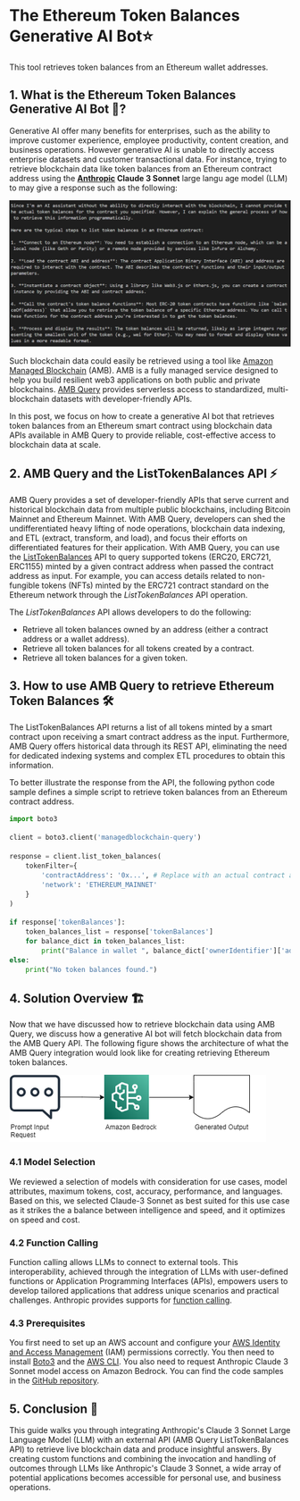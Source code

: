 # The Ethereum Token Balances Generative AI Bot⭐️

This tool retrieves token balances from an Ethereum wallet addresses.

## 1. What is the Ethereum Token Balances Generative AI Bot 🤷?

Generative AI offer many benefits for enterprises, such as the ability to improve customer experience, employee productivity, content creation, and business operations. However generative AI is unable to directly access enterprise datasets and customer transactional data. For instance, trying to retrieve blockchain data like token balances from an Ethereum contract address using the **[Anthropic](https://www.anthropic.com/claude) Claude 3 Sonnet** large langu age model (LLM) to may give a response such as the following:

![Bot response](images/bot_response.png)

Such blockchain data could easily be retrieved using a tool like [Amazon Managed Blockchain](https://aws.amazon.com/managed-blockchain) (AMB). AMB is a fully managed service designed to help you build resilient web3 applications on both public and private blockchains. [AMB Query](https://aws.amazon.com/managed-blockchain/amb-query) provides serverless access to standardized, multi-blockchain datasets with developer-friendly APIs. 

In this post, we focus on how to create a generative AI bot that retrieves token balances from an Ethereum smart contract using blockchain data APIs available in AMB Query to provide reliable, cost-effective access to blockchain data at scale.

## 2. AMB Query and the ListTokenBalances API ⚡
AMB Query provides a set of developer-friendly APIs that serve current and historical blockchain data from multiple public blockchains, including Bitcoin Mainnet and Ethereum Mainnet. With AMB Query, developers can shed the undifferentiated heavy lifting of node operations, blockchain data indexing, and ETL (extract, transform, and load), and focus their efforts on differentiated features for their application. With AMB Query, you can use the [ListTokenBalances](https://docs.aws.amazon.com/managed-blockchain/latest/AMBQ-APIReference/API_ListTokenBalances.html) API to query supported tokens (ERC20, ERC721, ERC1155) minted by a given contract address when passed the contract address as input. For example, you can access details related to non-fungible tokens (NFTs) minted by the ERC721 contract standard on the Ethereum network through the *ListTokenBalances* API operation.

The *ListTokenBalances* API allows developers to do the following: 
- Retrieve all token balances owned by an address (either a contract address or a wallet address).
- Retrieve all token balances for all tokens created by a contract.
- Retrieve all token balances for a given token.


## 3. How to use AMB Query to retrieve Ethereum Token Balances 🛠️
The ListTokenBalances API returns a list of all tokens minted by a smart contract upon receiving a smart contract address as the input. Furthermore, AMB Query offers historical data through its REST API, eliminating the need for dedicated indexing systems and complex ETL procedures to obtain this information.

To better illustrate the response from the API, the following python code sample defines a simple script to retrieve token balances from an Ethereum contract address.

```python
import boto3

client = boto3.client('managedblockchain-query')

response = client.list_token_balances(
    tokenFilter={
        'contractAddress': '0x...', # Replace with an actual contract address
        'network': 'ETHEREUM_MAINNET'
    }
)

if response['tokenBalances']:
    token_balances_list = response['tokenBalances']
    for balance_dict in token_balances_list:
        print("Balance in wallet ", balance_dict['ownerIdentifier']['address'], " is ", balance_dict['balance'], " ETH.")
else:
    print("No token balances found.")
```

## 4. Solution Overview 🏗️
Now that we have discussed how to retrieve blockchain data using AMB Query, we discuss how a generative AI bot will fetch blockchain data from the AMB Query API. The following figure shows the architecture of what the AMB Query integration would look like for creating retrieving Ethereum token balances.

![Architecture diagram](images/architecture.png)

### 4.1 Model Selection
We reviewed a selection of models with consideration for use cases, model attributes, maximum tokens, cost, accuracy, performance, and languages. Based on this, we selected Claude-3 Sonnet as best suited for this use case as it strikes the a balance between intelligence and speed, and it optimizes on speed and cost.

### 4.2 Function Calling
Function calling allows LLMs to connect to external tools. This interoperability, achieved through the integration of LLMs with user-defined functions or Application Programming Interfaces (APIs), empowers users to develop tailored applications that address unique scenarios and practical challenges. Anthropic provides supports for [function calling](https://docs.anthropic.com/en/docs/tool-use).

### 4.3 Prerequisites
You first need to set up an AWS account and configure your [AWS Identity and Access Management](https://aws.amazon.com/iam) (IAM) permissions correctly. You then need to install [Boto3](https://docs.aws.amazon.com/pythonsdk) and the [AWS CLI](https://aws.amazon.com/cli). You also need to request Anthropic Claude 3 Sonnet model access on Amazon Bedrock. You can find the code samples in the [GitHub repository](https://github.com/adelanajohn/Ethereum-Token-Balances-Generative-AI-Bot).

## 5. Conclusion 🌅

This guide walks you through integrating Anthropic's Claude 3 Sonnet Large Language Model (LLM) with an external API (AMB Query ListTokenBalances API) to retrieve live blockchain data and produce insightful answers. By creating custom functions and combining the invocation and handling of outcomes through LLMs like Anthropic's Claude 3 Sonnet, a wide array of potential applications becomes accessible for personal use, and business operations.
